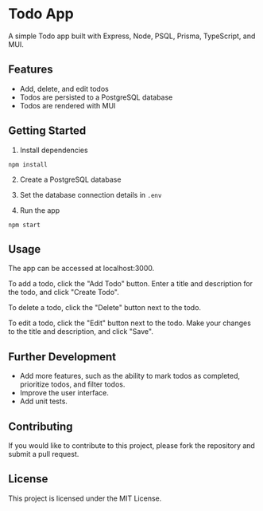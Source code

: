 # Todo App

A simple Todo app built with Express, Node, PSQL, Prisma, TypeScript, and MUI.

## Features

* Add, delete, and edit todos
* Todos are persisted to a PostgreSQL database
* Todos are rendered with MUI

## Getting Started

1. Install dependencies

`npm install`

2. Create a PostgreSQL database

3. Set the database connection details in `.env`

4. Run the app

`npm start`

## Usage
The app can be accessed at localhost:3000.

To add a todo, click the "Add Todo" button. Enter a title and description for the todo, and click "Create Todo".

To delete a todo, click the "Delete" button next to the todo.

To edit a todo, click the "Edit" button next to the todo. Make your changes to the title and description, and click "Save".

## Further Development
- Add more features, such as the ability to mark todos as completed, prioritize todos, and filter todos.
- Improve the user interface.
- Add unit tests.

## Contributing
If you would like to contribute to this project, please fork the repository and submit a pull request.

## License
This project is licensed under the MIT License.
